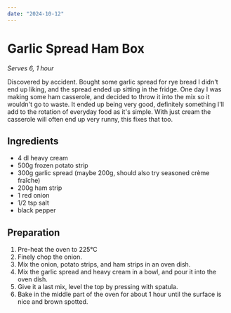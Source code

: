 ```yaml
---
date: "2024-10-12"
---
```


# Garlic Spread Ham Box

*Serves 6, 1 hour*

Discovered by accident. Bought some garlic spread for rye bread I didn't end up liking, and the spread ended up sitting in the fridge. One day I was making some ham casserole, and decided to throw it into the mix so it wouldn't go to waste. It ended up being very good, definitely something I'll add to the rotation of everyday food as it's simple. With just cream the casserole will often end up very runny, this fixes that too.

## Ingredients

- 4 dl heavy cream
- 500g frozen potato strip
- 300g garlic spread (maybe 200g, should also try seasoned crème fraîche)
- 200g ham strip
- 1 red onion
- 1/2 tsp salt
- black pepper

## Preparation

1. Pre-heat the oven to 225°C
2. Finely chop the onion.
3. Mix the onion, potato strips, and ham strips in an oven dish.
4. Mix the garlic spread and heavy cream in a bowl, and pour it into the oven dish.
5. Give it a last mix, level the top by pressing with spatula.
6. Bake in the middle part of the oven for about 1 hour until the surface is nice and brown spotted.

